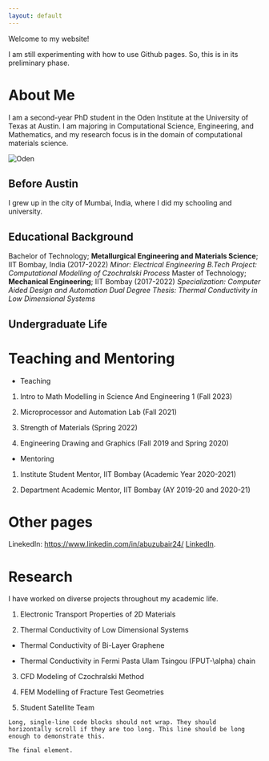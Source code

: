 ```yaml
---
layout: default
---
```


Welcome to my website!

I am still experimenting with how to use Github pages. So, this is in its preliminary phase.

# About Me

I am a second-year PhD student in the Oden Institute at the University of Texas at Austin.
I am majoring in Computational Science, Engineering, and Mathematics, and my research focus is in the domain of computational materials science.


![Oden](https://oden.utexas.edu/static/components/assets/blue_block%402x.png)

## Before Austin

I grew up in the city of Mumbai, India, where I did my schooling and university.

## Educational Background

Bachelor of Technology; **Metallurgical Engineering and Materials Science**; IIT Bombay, India (2017-2022)
_Minor: Electrical Engineering_
_B.Tech Project: Computational Modelling of Czochralski Process_
Master of Technology; **Mechanical Engineering**; IIT Bombay (2017-2022)
_Specialization: Computer Aided Design and Automation_
_Dual Degree Thesis: Thermal Conductivity in Low Dimensional Systems_

## Undergraduate Life

# Teaching and Mentoring

* Teaching

1. Intro to Math Modelling in Science And Engineering 1 (Fall 2023)

2. Microprocessor and Automation Lab (Fall 2021)

3. Strength of Materials (Spring 2022)

4. Engineering Drawing and Graphics (Fall 2019 and Spring 2020)

* Mentoring

1. Institute Student Mentor, IIT Bombay (Academic Year 2020-2021)

2. Department Academic Mentor, IIT Bombay (AY 2019-20 and 2020-21)

# Other pages

LinekedIn: https://www.linkedin.com/in/abuzubair24/
[LinkedIn](https://www.linkedin.com/in/abuzubair24/).

# Research

I have worked on diverse projects throughout my academic life.

1. Electronic Transport Properties of 2D Materials

2. Thermal Conductivity of Low Dimensional Systems

* Thermal Conductivity of Bi-Layer Graphene

* Thermal Conductivity in Fermi Pasta Ulam Tsingou (FPUT-\alpha) chain

3. CFD Modeling of Czochralski Method

4. FEM Modelling of Fracture Test Geometries

5. Student Satellite Team



```
Long, single-line code blocks should not wrap. They should horizontally scroll if they are too long. This line should be long enough to demonstrate this.
```

```
The final element.
```
